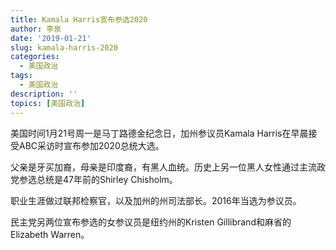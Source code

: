 ```yaml
---
title: Kamala Harris宣布参选2020
author: 李泉
date: '2019-01-21'
slug: kamala-harris-2020
categories:
  - 美国政治
tags:
  - 美国政治
description: ''
topics: [美国政治]
---
```


美国时间1月21号周一是马丁路德金纪念日，加州参议员Kamala Harris在早晨接受ABC采访时宣布参加2020总统大选。 

父亲是牙买加裔，母亲是印度裔，有黑人血统。历史上另一位黑人女性通过主流政党参选总统是47年前的Shirley Chisholm。

职业生涯做过联邦检察官，以及加州的州司法部长。2016年当选为参议员。

民主党另两位宣布参选的女参议员是纽约州的Kristen Gillibrand和麻省的Elizabeth Warren。